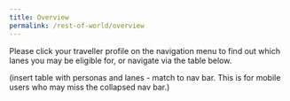 ```yaml
---
title: Overview
permalink: /rest-of-world/overview
---
```


Please click your traveller profile on the navigation menu to find out which lanes you may be eligible for, or navigate via the table below.

(insert table with personas and lanes - match to nav bar. This is for mobile users who may miss the collapsed nav bar.)

